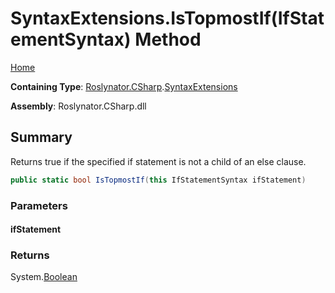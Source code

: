<a name="_Top"></a>

# SyntaxExtensions\.IsTopmostIf\(IfStatementSyntax\) Method

[Home](../../../../README.md#_Top)

**Containing Type**: [Roslynator.CSharp](../../README.md#_Top)\.[SyntaxExtensions](../README.md#_Top)

**Assembly**: Roslynator\.CSharp\.dll

## Summary

Returns true if the specified if statement is not a child of an else clause\.

```csharp
public static bool IsTopmostIf(this IfStatementSyntax ifStatement)
```

### Parameters

#### ifStatement

### Returns

System\.[Boolean](https://docs.microsoft.com/en-us/dotnet/api/system.boolean)


